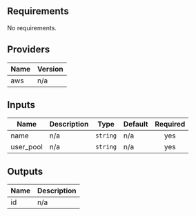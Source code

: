 ## Requirements

No requirements.

## Providers

| Name | Version |
|------|---------|
| aws | n/a |

## Inputs

| Name | Description | Type | Default | Required |
|------|-------------|------|---------|:--------:|
| name | n/a | `string` | n/a | yes |
| user\_pool | n/a | `string` | n/a | yes |

## Outputs

| Name | Description |
|------|-------------|
| id | n/a |


